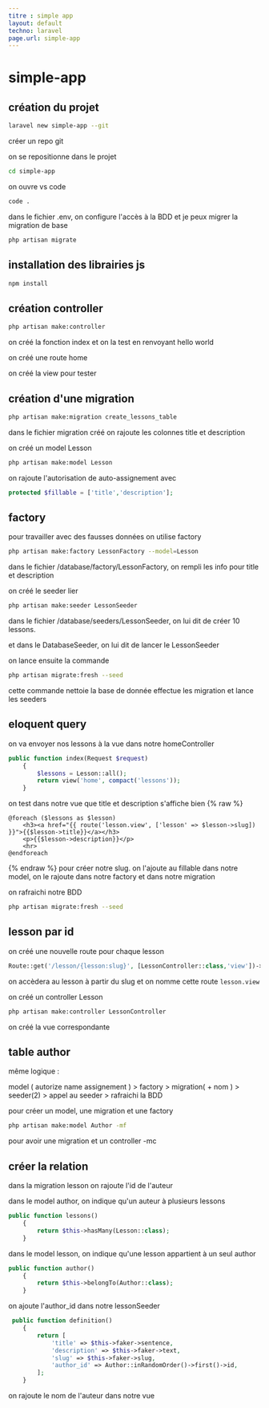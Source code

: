 ```yaml
---
titre : simple app
layout: default
techno: laravel
page.url: simple-app
---
```


# simple-app

## création du projet
```bash
laravel new simple-app --git
```
créer un repo git

on se repositionne dans le projet
```bash
cd simple-app
```

on ouvre vs code
```bash
code .
```

dans le fichier .env, on configure l'accès à la BDD
et je peux migrer la migration de base
```bash
php artisan migrate
```


## installation des librairies js
```bash
npm install
```


## création controller


```bash
php artisan make:controller
```
on créé la fonction index et on la test en renvoyant hello world

on créé une route home 

on créé la view pour tester

## création d'une migration

```bash
php artisan make:migration create_lessons_table
```
dans le fichier migration créé on rajoute les colonnes title et description

on créé un model Lesson

```bash
php artisan make:model Lesson
```

on rajoute l'autorisation de auto-assignement avec

```php
protected $fillable = ['title','description'];
```


## factory

pour travailler avec des fausses données on utilise factory

```bash
php artisan make:factory LessonFactory --model=Lesson
```
dans le fichier /database/factory/LessonFactory, on rempli les info pour title et description

on créé le seeder lier

```bash
php artisan make:seeder LessonSeeder
```
dans le fichier /database/seeders/LessonSeeder, on lui dit de créer 10 lessons.

et dans le DatabaseSeeder, on lui dit de lancer le LessonSeeder

on lance ensuite la commande
```bash
php artisan migrate:fresh --seed
```

cette commande nettoie la base de donnée effectue les migration et lance les seeders


## eloquent query

on va envoyer nos lessons à la vue dans notre homeController

```php
public function index(Request $request)
    {
        $lessons = Lesson::all();
        return view('home', compact('lessons'));
    }
```

on test dans notre vue que title et description s'affiche bien
{% raw %}
```twig
@foreach ($lessons as $lesson)
    <h3><a href="{{ route('lesson.view', ['lesson' => $lesson->slug]) }}">{{$lesson->title}}</a></h3>
    <p>{{$lesson->description}}</p>
    <hr>
@endforeach
```
{% endraw %}
pour créer notre slug. on l'ajoute au fillable dans notre model, on le rajoute dans notre factory et dans notre migration

on rafraichi notre BDD
```bash
php artisan migrate:fresh --seed
```

## lesson par id

on créé une nouvelle route pour chaque lesson 

```php
Route::get('/lesson/{lesson:slug}', [LessonController::class,'view'])->name('lesson.view');
```
on accèdera au lesson à partir du slug et on nomme cette route `lesson.view`


on créé un controller Lesson
```sh
php artisan make:controller LessonController
```

on créé la vue correspondante


## table author 

même logique :

model ( autorize name assignement ) > factory > migration( + nom ) > seeder(2) > appel au seeder > rafraichi la BDD

pour créer un model, une migration et une factory
```bash
php artisan make:model Author -mf
```
pour avoir une migration et un controller -mc


## créer la relation

dans la migration lesson on rajoute l'id de l'auteur

dans le model author, on indique qu'un auteur à plusieurs lessons

```php
public function lessons()
    {
        return $this->hasMany(Lesson::class);
    }
```

dans le model lesson, on indique qu'une lesson appartient à un seul author
```php
public function author()
    {
        return $this->belongTo(Author::class);
    }
```

on ajoute l'author_id dans notre lessonSeeder

```php
 public function definition()
    {
        return [
            'title' => $this->faker->sentence,
            'description' => $this->faker->text,
            'slug' => $this->faker->slug,
            'author_id' => Author::inRandomOrder()->first()->id,
        ];
    }
```

on rajoute le nom de l'auteur dans notre vue

